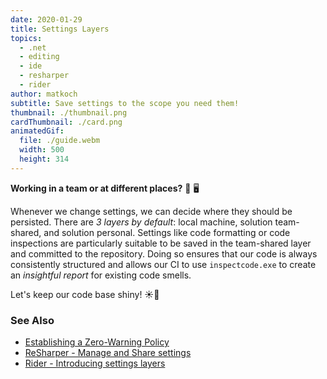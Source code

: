 ```yaml
---
date: 2020-01-29
title: Settings Layers
topics:
  - .net
  - editing
  - ide
  - resharper
  - rider
author: matkoch
subtitle: Save settings to the scope you need them!
thumbnail: ./thumbnail.png
cardThumbnail: ./card.png
animatedGif:
  file: ./guide.webm
  width: 500
  height: 314
---
```


**Working in a team or at different places?** 👥 🖥

Whenever we change settings, we can decide where they should be persisted. There are _3 layers by default_: local machine, solution team-shared, and solution personal. Settings like code formatting or code inspections are particularly suitable to be saved in the team-shared layer and committed to the repository. Doing so ensures that our code is always consistently structured and allows our CI to use `inspectcode.exe` to create an _insightful report_ for existing code smells.

Let's keep our code base shiny! ☀️🌈

### See Also

- [Establishing a Zero-Warning Policy](https://blog.jetbrains.com/dotnet/2016/10/04/establishing-a-zero-warning-policy-with-resharpers-solution-wide-analysis/)
- [ReSharper - Manage and Share settings](https://www.jetbrains.com/help/resharper/Sharing_Configuration_Options.html)
- [Rider - Introducing settings layers](https://blog.jetbrains.com/dotnet/2017/02/20/rider-eap-update-code-style-settings-layers/)
